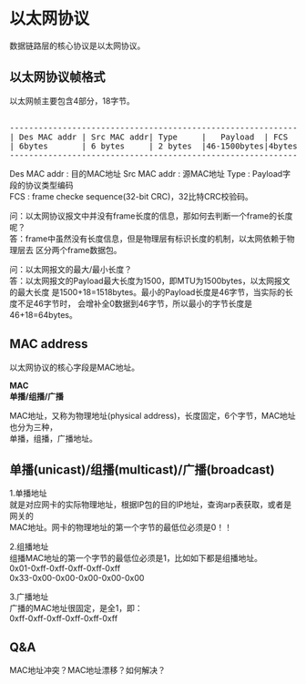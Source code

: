 # 以太网协议  
数据链路层的核心协议是以太网协议。  

## 以太网协议帧格式      
以太网帧主要包含4部分，18字节。        
<pre>      
--------------------------------------------------------------      
| Des MAC addr | Src MAC addr| Type     |   Payload  | FCS  |      
| 6bytes       | 6 bytes     | 2 bytes  |46-1500bytes|4bytes|      
--------------------------------------------------------------      
</pre>      
Des MAC addr : 目的MAC地址
Src MAC addr : 源MAC地址
Type : Payload字段的协议类型编码      
FCS : frame checke sequence(32-bit CRC)，32比特CRC校验码。      
  
问：以太网协议报文中并没有frame长度的信息，那如何去判断一个frame的长度呢？    
答：frame中虽然没有长度信息，但是物理层有标识长度的机制，以太网依赖于物理层去
	区分两个frame数据包。    
  
问：以太网报文的最大/最小长度？    
答：以太网报文的Payload最大长度为1500，即MTU为1500bytes，以太网报文的最大长度
    是1500+18=1518bytes。最小的Payload长度是46字节，当实际的长度不足46字节时，
	会增补全0数据到46字节，所以最小的字节长度是46+18=64bytes。

## MAC address    
以太网协议的核心字段是MAC地址。      
    
**MAC**    
**单播/组播/广播**    

MAC地址，又称为物理地址(physical address)，长度固定，6个字节，MAC地址也分为三种，    
单播，组播，广播地址。          
        
## 单播(unicast)/组播(multicast)/广播(broadcast)          
1.单播地址  
就是对应网卡的实际物理地址，根据IP包的目的IP地址，查询arp表获取，或者是网关的        
MAC地址。网卡的物理地址的第一个字节的最低位必须是0！！          
        
2.组播地址       
组播MAC地址的第一个字节的最低位必须是1，比如如下都是组播地址。          
0x01-0xff-0xff-0xff-0xff-0xff          
0x33-0x00-0x00-0x00-0x00-0x00          
        
3.广播地址  
广播的MAC地址很固定，是全1，即：          
0xff-0xff-0xff-0xff-0xff-0xff          


## Q&A
MAC地址冲突？MAC地址漂移？如何解决？
